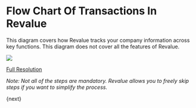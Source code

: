 # Flow Chart Of Transactions In Revalue

This diagram covers how Revalue tracks your company information across key
functions. This diagram does not cover all the features of Revalue.

![]({{docs_base_url}}/assets/old_images/erpnext/overview.png)


[Full Resolution]({{docs_base_url}}/assets/old_images/erpnext/overview.png)

_Note: Not all of the steps are mandatory. Revalue allows you to freely skip
steps if you want to simplify the process._

{next}
